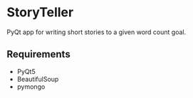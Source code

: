 # StoryTeller

PyQt app for writing short stories to a given word count goal.

## Requirements

- PyQt5
- BeautifulSoup
- pymongo

